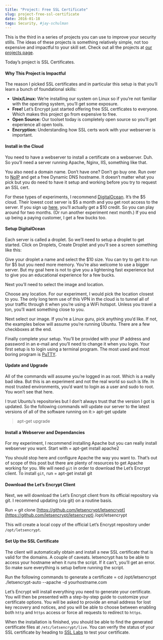 ```yaml
---
title: "Project: Free SSL Certificate"
slug: project-free-ssl-certificate
date: 2016-01-18
tags: Security, #jay-schulman
---
```


This is the third in a series of projects you can use to improve your security stills. The ideas of these projects is something relatively simple, not too expensive and impactful to your skill set. Check out all the projects at [our projects page](https://www.jayschulman.com/project/).

Today’s project is SSL Certificates.

#### Why This Project is Impactful

The reason I picked SSL certificates and in particular this setup is that you’ll learn a bunch of foundational skills:

- **Unix/Linux:** We’re installing our system on Linux so if you’re not familiar with the operating system, you’ll get some exposure.
- **Free!** Let’s Encrypt just started offering free SSL certficates to everyone. Which makes this project go from expensive to free.
- **Open Source:** Our toolset today is completely open source so you’ll get experience all open tools.
- **Encryption:** Understanding how SSL certs work with your webserver is important.

#### Install in the Cloud

You need to have a webserver to install a certificate on a webserver. Duh. So you’ll need a server running Apache, Nginx, IIS, something like that.

You also need a domain name. Don’t have one? Don’t go buy one. Run over to [NoIP](https://www.noip.com/free) and get a free Dynamic DNS hostname. It doesn’t matter what you pick but you do need to have it setup and working before you try to request an SSL cert.

For these types of experiments, I recommend [DigitalOcean](https://www.jayschulman.com/go/digitalocean-6/). It’s the $5 cloud. Their lowest cost server is $5 a month and you get root access to the server. If you sign up [here](https://www.jayschulman.com/go/digitalocean-6/), you’ll actually get a $10 credit. So you can play around for two months. (Or run another experiment next month.) If you end up being a paying customer, I get a few bucks too.

#### Setup DigitalOcean

Each server is called a droplet. So we’ll need to setup a droplet to get started. Click on Droplets, Create Droplet and you’ll see a screen something like this:

Give your droplet a name and select the $10 size. You can try to get it to run for $5 but you need more memory. You’re also welcome to use a bigger server. But my goal here is not to give you a lightening fast experience but to give you an educational experience for a few bucks.

Next you’ll need to select the image and location.

Choose any location. For our experiment, I would pick the location closest to you. The only long term use of this VPN in the cloud is to tunnel all of your traffic through it when you’re using a WiFi hotspot. Unless you travel a ton, you’ll want something close to you.

Next select our image. If you’re a Linux guru, pick anything you’d like. If not, the examples below will assume you’re running Ubuntu. There are a few checkboxes at the end.

Finally complete your setup. You’ll be provided with your IP address and password in an e-mail and you’ll need to change it when you login. Your first setup is to login using a terminal program. The most used and most boring program is [PuTTY](http://www.chiark.greenend.org.uk/~sgtatham/putty/download.html).

#### Update and Upgrade

All of the commands will assume you’re logged in as root. Which is a really bad idea. But this is an experiment and not the real world so such is life. In most trusted environments, you’d want to login as a user and sudo to root. You won’t see that here.

I trust Ubuntu’s repositories but I don’t always trust that the version I got is updated. So the following commands will update our server to the latest versions of all of the software running on it:> apt-get update
> apt-get upgrade

#### Install a Webserver and Dependancies

For my experiment, I recommend installing Apache but you can really install webserver you want. Start with = apt-get install apache2

You should stop here and configure Apache the way you want to. That’s out of scope of this post but there are plenty of resources to get Apache working for you. We will need `git` in order to download the Let’s Encrypt client. To install `git`, run = apt-get install git

#### Download the Let’s Encrypt Client

Next, we will download the Let’s Encrypt client from its official repository via git. I recommend updating (via git) on a routine basis.

Run = git clone [https://github.com/letsencrypt/letsencrypt](https://github.com/letsencrypt/letsencrypt) /opt/letsencrypt

This will create a local copy of the official Let’s Encrypt repository under `/opt/letsencrypt`.

#### Set Up the SSL Certificate

The client will automatically obtain and install a new SSL certificate that is valid for the domains. A couple of caveats. letsencrypt has to be able to access your hostname when it runs the script. If it can’t, you’ll get an error. So make sure everything is setup before running the script.

Run the following commands to generate a certificate = cd /opt/letsencrypt
./letsencrypt-auto --apache -d yourhostname.com

Let’s Encrypt will install everything you need to generate your certificate. You will then be presented with a step-by-step guide to customize your certificate options. You will be asked to provide an email address for lost key recovery and notices, and you will be able to choose between enabling both `http` and `https` access or force all requests to redirect to `https`.

When the installation is finished, you should be able to find the generated certificate files at `/etc/letsencrypt/live`. You can verify the status of your SSL certificate by heading to [SSL Labs](https://www.ssllabs.com/ssltest) to test your certificate.
